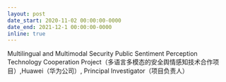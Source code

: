 ```yaml
---
layout: post
date_start: 2020-11-02 00:00:00-0000
date_end: 2021-12-1 00:00:00-0000
inline: true
---
```

Multilingual and Multimodal Security Public Sentiment Perception Technology Cooperation Project（多语言多模态的安全舆情感知技术合作项目）,Huawei（华为公司）, Principal Investigator（项目负责人）
